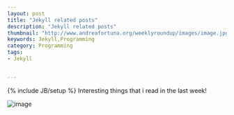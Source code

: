 ```yaml
---
layout: post
title: "Jekyll related posts"
description: "Jekyll related posts"
thumbnail: "http://www.andreafortuna.org/weeklyroundup/images/image.jpg"
keywords: Jekyll,Programming
category: Programming
tags: 
- Jekyll


---
```

{% include JB/setup %}
Interesting things that i read in the last week!

![image](/weeklyroundup/images/image.jpg)



<script src="https://gist.github.com/andreafortuna/31152c34cf6077d3699f.js"></script>